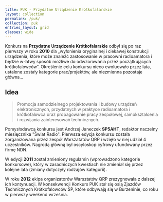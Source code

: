 ```yaml
---
title: PUK - Przydatne Urządzenie Krótkofalarskie
layout: collection
permalink: /puk/
collection: puk
entries_layout: grid
classes: wide
---
```


Konkurs na **Przydatne Urządzenie Krótkofalarskie** odbył się po raz pierwszy w roku **2010** dla „wyłonienia oryginalnej i ciekawej konstrukcji urządzenia, które może znaleźć zastosowanie w pracowni radioamatora i będzie w łatwy sposób możliwe do odwzorowania przez początkujących krótkofalowców”. Określenie celu konkursu nieco ewoluowało przez lata, ustalone zostały kategorie prac/projektów, ale niezmienna pozostaje główna...

## Idea

> Promocja samodzielnego projektowania i budowy urządzeń elektronicznych, przydatnych w praktyce radioamatora i krótkofalowca oraz propagowanie pracy zespołowej, samokształcenia i rozwijania zainteresowań technicznych.

Pomysłodawcą konkursu jest Andrzej Janeczek **SP5AHT**, redaktor naczelny miesięcznika "Świat Radio". Pierwsza edycja konkursu została zorganizowana przez zespół Warszatatów QRP i wzięło w niej udział 4 uczestników. Nagrodą główną był oscyloskop cyfrowy ufundowany przez firmę NDN.

W edycji **2011** został zmieniony regulamin (wprowadzono kategorie konkursowe), który w zasadniczych kwestiach nie zmieniał się przez kolejne lata (zmiany dotyczyły rodzajów kategorii).

W roku **2012** ekipa organizatorów Warsztatów QRP zrezygnowała z dalszej ich kontynuacji. W konsekwencji Konkurs PUK stał się osią Zjazdów Technicznych Krótkofalowców SP, które odbywają się w Burzeninie, co roku w pierwszy weekend września.